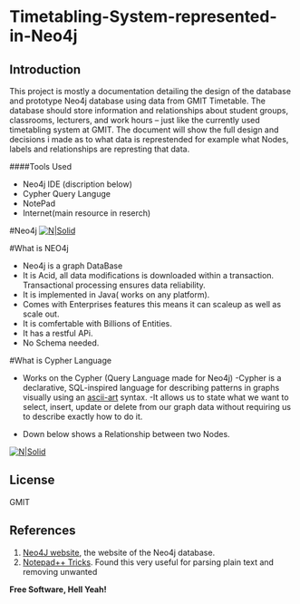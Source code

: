 # Timetabling-System-represented-in-Neo4j

## Introduction

This project is mostly a documentation detailing the design of the database and prototype Neo4j database using data from GMIT Timetable.
The database should store information and relationships about student groups, classrooms, lecturers, and work hours – just like the currently used timetabling system at GMIT. The document will show the full design and decisions i made as to what data is represtended for example what Nodes, labels and relationships are represting that data.


####Tools Used

  - Neo4j IDE (discription below)
  - Cypher Query Languge
  - NotePad
  - Internet(main resource in reserch)


#Neo4j
[![N|Solid](https://cldup.com/69EJDUYNho.png)](https://neo4j.com/nsolid)



#What is NEO4j

  - Neo4j is a graph DataBase 
  - It is Acid, all data modifications is downloaded within a transaction. Transactional processing ensures data reliability.
  - It is implemented in Java( works on any platform).
  - Comes with Enterprises features this means it can scaleup as well as scale out.
  - It is comfertable with Billions of Entities. 
  - It has a restful APi. 
  - No Schema needed. 

  
#What is Cypher Language 
  
  - Works on the Cypher (Query Language made for Neo4j)
  -Cypher is a declarative, SQL-inspired language for describing patterns in graphs visually using an [ascii-art](https://en.wikipedia.org/wiki/ASCII_art) syntax.
  -It allows us to state what we want to select, insert, update or delete from our graph data without requiring us to describe exactly how to do it.
  
  - Down below shows a Relationship between two Nodes.
  
  [![N|Solid](https://cldup.com/Fo9dIyMf92.png)](https://neo4j.com/nsolid)

License
----

GMIT



## References
1. [Neo4J website](http://neo4j.com/), the website of the Neo4j database.
2. [Notepad++ Tricks](http://a4apphack.com/featured/tricks-with-notepad). Found this very useful for parsing plain text and removing unwanted

 **Free Software, Hell Yeah!**
